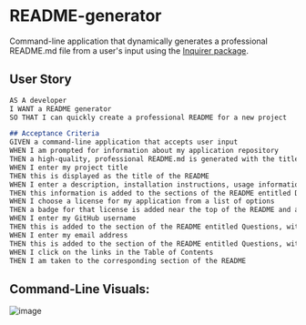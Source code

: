 # README-generator
Command-line application that dynamically generates a professional README.md file from a user's input using the [Inquirer package](https://www.npmjs.com/package/inquirer).
<br/>

## User Story

```md
AS A developer
I WANT a README generator
SO THAT I can quickly create a professional README for a new project
```
```md
## Acceptance Criteria
GIVEN a command-line application that accepts user input
WHEN I am prompted for information about my application repository
THEN a high-quality, professional README.md is generated with the title of my project and sections entitled Description, Table of Contents, Installation, Usage, License, Contributing, Tests, and Questions
WHEN I enter my project title
THEN this is displayed as the title of the README
WHEN I enter a description, installation instructions, usage information, contribution guidelines, and test instructions
THEN this information is added to the sections of the README entitled Description, Installation, Usage, Contributing, and Tests
WHEN I choose a license for my application from a list of options
THEN a badge for that license is added near the top of the README and a notice is added to the section of the README entitled License that explains which license the application is covered under
WHEN I enter my GitHub username
THEN this is added to the section of the README entitled Questions, with a link to my GitHub profile
WHEN I enter my email address
THEN this is added to the section of the README entitled Questions, with instructions on how to reach me with additional questions
WHEN I click on the links in the Table of Contents
THEN I am taken to the corresponding section of the README
```

## Command-Line Visuals:
![image](https://github.com/user-attachments/assets/9bfdc5c9-2305-4b61-af42-c8841bdfeba5)

